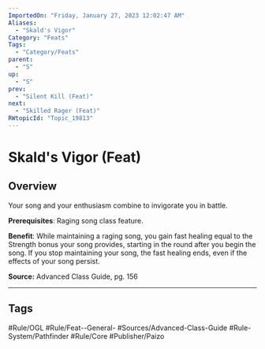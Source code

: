 ```yaml
---
ImportedOn: "Friday, January 27, 2023 12:02:47 AM"
Aliases:
  - "Skald's Vigor"
Category: "Feats"
Tags:
  - "Category/Feats"
parent:
  - "S"
up:
  - "S"
prev:
  - "Silent Kill (Feat)"
next:
  - "Skilled Rager (Feat)"
RWtopicId: "Topic_19813"
---
```

# Skald's Vigor (Feat)
## Overview
Your song and your enthusiasm combine to invigorate you in battle.

**Prerequisites**: Raging song class feature.

**Benefit**: While maintaining a raging song, you gain fast healing equal to the Strength bonus your song provides, starting in the round after you begin the song. If you stop maintaining your song, the fast healing ends, even if the effects of your song persist.

**Source:** Advanced Class Guide, pg. 156


---
## Tags
#Rule/OGL #Rule/Feat--General- #Sources/Advanced-Class-Guide #Rule-System/Pathfinder #Rule/Core #Publisher/Paizo

